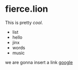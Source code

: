 # fierce.lion

This is pretty *cool*.

 - list
 - hello
 - jinx
 - words
 - music

we are gonna insert a link [google](www.google.com)

